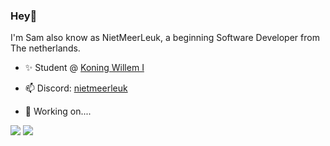### Hey👋

I'm Sam also know as NietMeerLeuk, a beginning Software Developer from The netherlands.

- ✨ Student @ [Koning Willem I](https://www.kw1c.nl/)
- 📫 Discord: [nietmeerleuk](https://discordapp.com/users/971240646239191080)

- 🌱 Working on....

<img src="https://github-readme-stats.vercel.app/api?username=nietmeerleuk-nl&theme=dark&show_icons=true" />
<img src="https://github-readme-stats.vercel.app/api/top-langs/?username=nietmeerleuk-nl&theme=dark&show_icons=true" />

<!--
**xkaasplakje/xkaasplakje** is a ✨ _special_ ✨ repository because its `README.md` (this file) appears on your GitHub profile.

Here are some ideas to get you started:

- 🔭 I’m currently working on ...
- 🌱 I’m currently learning ...
- 👯 I’m looking to collaborate on ...
- 🤔 I’m looking for help with ...
- 💬 Ask me about ...
- 📫 How to reach me: ...
- 😄 Pronouns: ...
- ⚡ Fun fact: ...
-->
